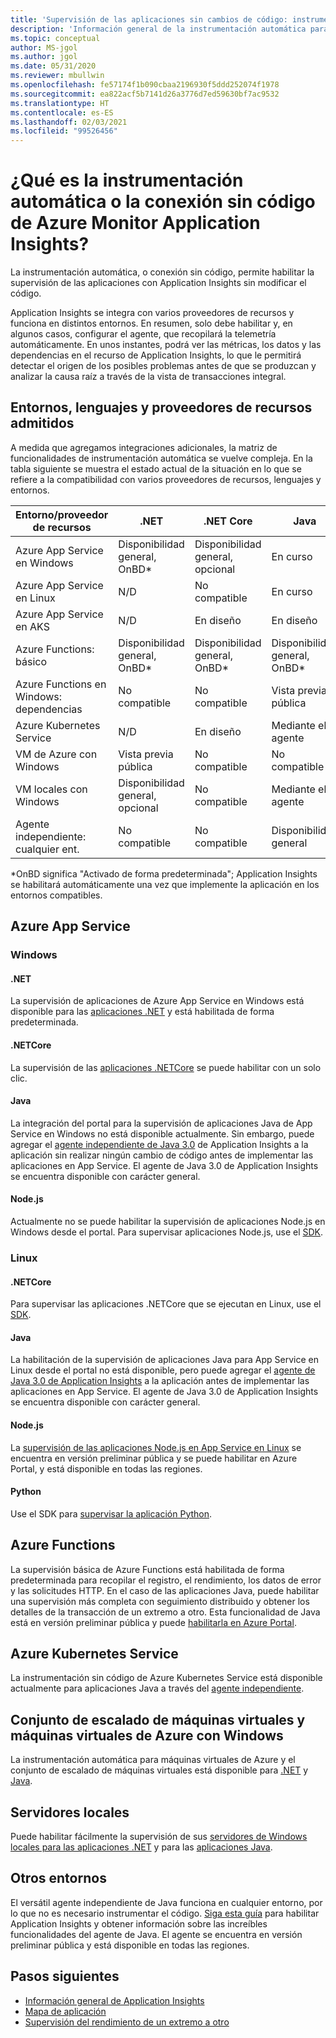 ```yaml
---
title: 'Supervisión de las aplicaciones sin cambios de código: instrumentación automática para Azure Monitor Application Insights | Microsoft Docs'
description: 'Información general de la instrumentación automática para Azure Monitor Application Insights: administración del rendimiento de aplicaciones sin código'
ms.topic: conceptual
author: MS-jgol
ms.author: jgol
ms.date: 05/31/2020
ms.reviewer: mbullwin
ms.openlocfilehash: fe57174f1b090cbaa2196930f5ddd252074f1978
ms.sourcegitcommit: ea822acf5b7141d26a3776d7ed59630bf7ac9532
ms.translationtype: HT
ms.contentlocale: es-ES
ms.lasthandoff: 02/03/2021
ms.locfileid: "99526456"
---
```

# <a name="what-is-auto-instrumentation-or-codeless-attach---azure-monitor-application-insights"></a>¿Qué es la instrumentación automática o la conexión sin código de Azure Monitor Application Insights?

La instrumentación automática, o conexión sin código, permite habilitar la supervisión de las aplicaciones con Application Insights sin modificar el código.  

Application Insights se integra con varios proveedores de recursos y funciona en distintos entornos. En resumen, solo debe habilitar y, en algunos casos, configurar el agente, que recopilará la telemetría automáticamente. En unos instantes, podrá ver las métricas, los datos y las dependencias en el recurso de Application Insights, lo que le permitirá detectar el origen de los posibles problemas antes de que se produzcan y analizar la causa raíz a través de la vista de transacciones integral.

## <a name="supported-environments-languages-and-resource-providers"></a>Entornos, lenguajes y proveedores de recursos admitidos

A medida que agregamos integraciones adicionales, la matriz de funcionalidades de instrumentación automática se vuelve compleja. En la tabla siguiente se muestra el estado actual de la situación en lo que se refiere a la compatibilidad con varios proveedores de recursos, lenguajes y entornos.

|Entorno/proveedor de recursos          | .NET            | .NET Core       | Java            | Node.js         | Python          |
|---------------------------------------|-----------------|-----------------|-----------------|-----------------|-----------------|
|Azure App Service en Windows           | Disponibilidad general, OnBD*       | Disponibilidad general, opcional      | En curso     | En curso     | No compatible   |
|Azure App Service en Linux             | N/D             | No compatible   | En curso     | Vista previa pública  | No compatible   |
|Azure App Service en AKS               | N/D             | En diseño       | En diseño       | En diseño       | No compatible   |
|Azure Functions: básico                | Disponibilidad general, OnBD*       | Disponibilidad general, OnBD*       | Disponibilidad general, OnBD*       | Disponibilidad general, OnBD*       | Disponibilidad general, OnBD*       |
|Azure Functions en Windows: dependencias | No compatible   | No compatible   | Vista previa pública  | No compatible   | No compatible   |
|Azure Kubernetes Service               | N/D             | En diseño       | Mediante el agente   | En diseño       | No compatible   |
|VM de Azure con Windows                      | Vista previa pública  | No compatible   | No compatible   | No compatible   | No compatible   |
|VM locales con Windows                | Disponibilidad general, opcional      | No compatible   | Mediante el agente   | No compatible   | No compatible   |
|Agente independiente: cualquier ent.            | No compatible   | No compatible   | Disponibilidad general              | No compatible   | No compatible   |

*OnBD significa "Activado de forma predeterminada"; Application Insights se habilitará automáticamente una vez que implemente la aplicación en los entornos compatibles. 

## <a name="azure-app-service"></a>Azure App Service

### <a name="windows"></a>Windows

#### <a name="net"></a>.NET
La supervisión de aplicaciones de Azure App Service en Windows está disponible para las [aplicaciones .NET](./azure-web-apps.md?tabs=net) y está habilitada de forma predeterminada.

#### <a name="netcore"></a>.NETCore
La supervisión de las [aplicaciones .NETCore](https://docs.microsoft.com/azure/azure-monitor/app/azure-web-apps?tabs=netcore) se puede habilitar con un solo clic.

#### <a name="java"></a>Java
La integración del portal para la supervisión de aplicaciones Java de App Service en Windows no está disponible actualmente. Sin embargo, puede agregar el [agente independiente de Java 3.0](https://docs.microsoft.com/azure/azure-monitor/app/java-in-process-agent) de Application Insights a la aplicación sin realizar ningún cambio de código antes de implementar las aplicaciones en App Service. El agente de Java 3.0 de Application Insights se encuentra disponible con carácter general.

#### <a name="nodejs"></a>Node.js
Actualmente no se puede habilitar la supervisión de aplicaciones Node.js en Windows desde el portal. Para supervisar aplicaciones Node.js, use el [SDK](https://docs.microsoft.com/azure/azure-monitor/app/nodejs).

### <a name="linux"></a>Linux

#### <a name="netcore"></a>.NETCore
Para supervisar las aplicaciones .NETCore que se ejecutan en Linux, use el [SDK](https://docs.microsoft.com/azure/azure-monitor/app/asp-net-core).

#### <a name="java"></a>Java 
La habilitación de la supervisión de aplicaciones Java para App Service en Linux desde el portal no está disponible, pero puede agregar el [agente de Java 3.0 de Application Insights](https://docs.microsoft.com/azure/azure-monitor/app/java-in-process-agent) a la aplicación antes de implementar las aplicaciones en App Service. El agente de Java 3.0 de Application Insights se encuentra disponible con carácter general.

#### <a name="nodejs"></a>Node.js
La [supervisión de las aplicaciones Node.js en App Service en Linux](https://docs.microsoft.com/azure/azure-monitor/app/azure-web-apps?tabs=nodejs) se encuentra en versión preliminar pública y se puede habilitar en Azure Portal, y está disponible en todas las regiones. 

#### <a name="python"></a>Python
Use el SDK para [supervisar la aplicación Python](https://docs.microsoft.com/azure/azure-monitor/app/opencensus-python). 

## <a name="azure-functions"></a>Azure Functions

La supervisión básica de Azure Functions está habilitada de forma predeterminada para recopilar el registro, el rendimiento, los datos de error y las solicitudes HTTP. En el caso de las aplicaciones Java, puede habilitar una supervisión más completa con seguimiento distribuido y obtener los detalles de la transacción de un extremo a otro. Esta funcionalidad de Java está en versión preliminar pública y puede [habilitarla en Azure Portal](./monitor-functions.md).

## <a name="azure-kubernetes-service"></a>Azure Kubernetes Service

La instrumentación sin código de Azure Kubernetes Service está disponible actualmente para aplicaciones Java a través del [agente independiente](./java-in-process-agent.md). 

## <a name="azure-windows-vms-and-virtual-machine-scale-set"></a>Conjunto de escalado de máquinas virtuales y máquinas virtuales de Azure con Windows

La instrumentación automática para máquinas virtuales de Azure y el conjunto de escalado de máquinas virtuales está disponible para [.NET](./azure-vm-vmss-apps.md) y [Java](https://docs.microsoft.com/azure/azure-monitor/app/java-in-process-agent).  

## <a name="on-premises-servers"></a>Servidores locales
Puede habilitar fácilmente la supervisión de sus [servidores de Windows locales para las aplicaciones .NET](./status-monitor-v2-overview.md) y para las [aplicaciones Java](./java-in-process-agent.md).

## <a name="other-environments"></a>Otros entornos
El versátil agente independiente de Java funciona en cualquier entorno, por lo que no es necesario instrumentar el código. [Siga esta guía](./java-in-process-agent.md) para habilitar Application Insights y obtener información sobre las increíbles funcionalidades del agente de Java. El agente se encuentra en versión preliminar pública y está disponible en todas las regiones. 

## <a name="next-steps"></a>Pasos siguientes

* [Información general de Application Insights](./app-insights-overview.md)
* [Mapa de aplicación](./app-map.md)
* [Supervisión del rendimiento de un extremo a otro](../learn/tutorial-performance.md)

